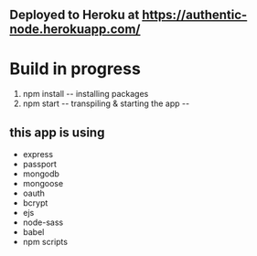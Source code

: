 Deployed to Heroku at 
https://authentic-node.herokuapp.com/
--

# Build in progress
1. npm install -- installing packages
2. npm start -- transpiling & starting the app
--

this app is using
--

* express
* passport
* mongodb
* mongoose
* oauth
* bcrypt
* ejs
* node-sass
* babel
* npm scripts



